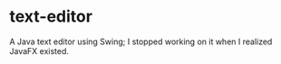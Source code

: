 # text-editor
A Java text editor using Swing; I stopped working on it when I realized JavaFX existed.

